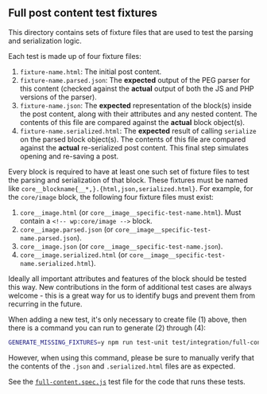 ## Full post content test fixtures

This directory contains sets of fixture files that are used to test the parsing
and serialization logic.

Each test is made up of four fixture files:

1. `fixture-name.html`: The initial post content.
2. `fixture-name.parsed.json`: The **expected** output of the PEG parser for
   this content (checked against the **actual** output of both the JS and PHP
   versions of the parser).
3. `fixture-name.json`: The **expected** representation of the block(s) inside
   the post content, along with their attributes and any nested content.  The
   contents of this file are compared against the **actual** block object(s).
4. `fixture-name.serialized.html`: The **expected** result of calling
   `serialize` on the parsed block object(s).  The contents of this file are
   compared against the **actual** re-serialized post content.  This final step
   simulates opening and re-saving a post.

Every block is required to have at least one such set of fixture files to test
the parsing and serialization of that block.  These fixtures must be named like
`core__blockname{__*,}.{html,json,serialized.html}`.  For example, for the
`core/image` block, the following four fixture files must exist:

1. `core__image.html` (or `core__image__specific-test-name.html`).  Must
   contain a `<!-- wp:core/image -->` block.
2. `core__image.parsed.json` (or `core__image__specific-test-name.parsed.json`).
3. `core__image.json` (or `core__image__specific-test-name.json`).
4. `core__image.serialized.html` (or
   `core__image__specific-test-name.serialized.html`).

Ideally all important attributes and features of the block should be tested
this way.  New contributions in the form of additional test cases are always
welcome - this is a great way for us to identify bugs and prevent them from
recurring in the future.

When adding a new test, it's only necessary to create file (1) above, then
there is a command you can run to generate (2) through (4):

```sh
GENERATE_MISSING_FIXTURES=y npm run test-unit test/integration/full-content/full-content.spec.js
```

However, when using this command, please be sure to manually verify that the
contents of the `.json` and `.serialized.html` files are as expected.

See the
[`full-content.spec.js`](../full-content.spec.js)
test file for the code that runs these tests.
